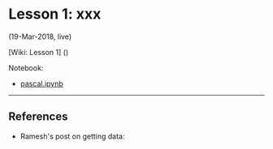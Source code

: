 # Lesson 1:  xxx
(19-Mar-2018, live)  
 
[Wiki: Lesson 1] ()

Notebook:  
*  [pascal.ipynb](https://github.com/fastai/fastai/blob/master/courses/dl2/pascal.ipynb)

---

## References
* Ramesh's post on getting data:
